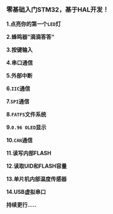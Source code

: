 ### 零基础入门STM32，基于HAL开发！

**1.点亮你的第一个`LED`灯**

**2.蜂鸣器”滴滴答答“**

**3.按键输入**

**4.串口通信**

**5.外部中断**

**6.`IIC`通信**

**7.`SPI`通信**

**8.`FATFS`文件系统**

**9.`0.96 OLED`显示**

**10.`CAN`通信**

**11.读写内部FLASH**

**12.读取UID和FLASH容量**

**13.单片机内部温度传感器**

**14.USB虚拟串口**

**持续更行.....**
